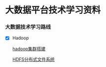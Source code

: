 # 大数据平台技术学习资料

### 大数据技术学习路线

- [x] Hadoop

  [hadoop集群搭建](./hadoop/hadoop.md)

  [HDFS分布式文件系统](./hadoop/hdfs.md)

